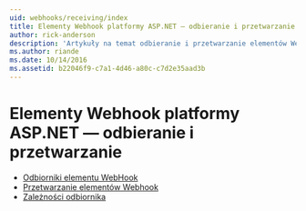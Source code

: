 ```yaml
---
uid: webhooks/receiving/index
title: Elementy Webhook platformy ASP.NET — odbieranie i przetwarzanie | Dokumentacja firmy Microsoft
author: rick-anderson
description: 'Artykuły na temat odbieranie i przetwarzanie elementów Webhook w programie ASP.NET:'
ms.author: riande
ms.date: 10/14/2016
ms.assetid: b22046f9-c7a1-4d46-a80c-c7d2e35aad3b
---
```

# <a name="aspnet-webhooks---receiving-and-processing"></a>Elementy Webhook platformy ASP.NET — odbieranie i przetwarzanie

* [Odbiorniki elementu WebHook](receivers.md)
* [Przetwarzanie elementów Webhook](handlers.md)
* [Zależności odbiornika](dependencies.md)
